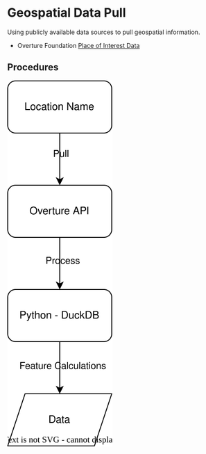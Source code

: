 # Geospatial Data Pull
Using publicly available data sources to pull geospatial information.
 * Overture Foundation [Place of Interest Data](https://docs.overturemaps.org/guides/places/)

## Procedures
![procedures](./docs/data_flow.svg)